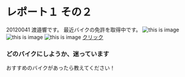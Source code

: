 # レポート１ その２

20120041 渡邉響です。
最近バイクの免許を取得中です。
![this is image](https://image.bikebros.co.jp/bike_img/1/15266/1_s.jpg)
![this is image](https://www.l-bike.com/lbcms/wp-content/uploads/2020/03/LB084_KAWASAKI_Ninja250_01.jpg)
![this is image](https://response.jp/imgs/thumb_h2/1352593.jpg)
[クリック](https://www.google.com/imgres?imgurl=https%3A%2F%2Fmoto-be.com%2F%2Fwp-content%2Fuploads%2F2017%2F12%2Fimg810.jpg&imgrefurl=https%3A%2F%2Fmoto-be.com%2Fninja2540_2018&tbnid=nZ6ebsGl65YowM&vet=12ahUKEwil-Jn68rL0AhVHUvUHHdEhA5gQMygAegUIARCvAQ..i&docid=cTLNZ5mouEKcvM&w=960&h=640&q=ninja250%20%E7%B7%91&ved=2ahUKEwil-Jn68rL0AhVHUvUHHdEhA5gQMygAegUIARCvAQ) 


### どのバイクにしようか、迷っています


おすすめのバイクがあったら教えてください！
